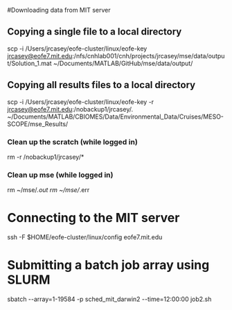 #Downloading data from MIT server
## Copying a single file to a local directory
scp -i /Users/jrcasey/eofe-cluster/linux/eofe-key jrcasey@eofe7.mit.edu:/nfs/cnhlab001/cnh/projects/jrcasey/mse/data/output/Solution_1.mat ~/Documents/MATLAB/GitHub/mse/data/output/

## Copying all results files to a local directory
scp -i /Users/jrcasey/eofe-cluster/linux/eofe-key -r jrcasey@eofe7.mit.edu:/nobackup1/jrcasey/. ~/Documents/MATLAB/CBIOMES/Data/Environmental_Data/Cruises/MESO-SCOPE/mse_Results/
### Clean up the scratch (while logged in)
rm -r /nobackup1/jrcasey/*
### Clean up mse (while logged in)
rm ~/mse/*.out
rm ~/mse/*.err

# Connecting to the MIT server
ssh -F $HOME/eofe-cluster/linux/config eofe7.mit.edu

# Submitting a batch job array using SLURM
sbatch --array=1-19584 -p sched_mit_darwin2 --time=12:00:00 job2.sh